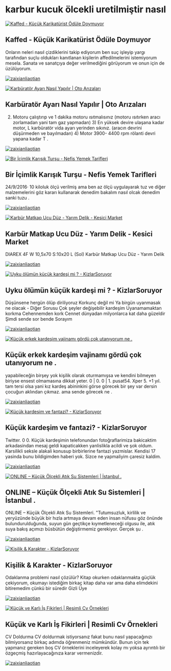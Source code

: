 # karbur kucuk ölcekli uretilmiştir nasıl
<a href="https://mnn.zoosnet.net/LR/Chatpre.aspx?id=MNN94995150&p=https://topgrinding.com/" target="_blank">![Kaffed - Küçük Karikatürist Ödüle Doymuyor](https://github.com/technlg/images/blob/main/3.jpg)</a>
## Kaffed - Küçük Karikatürist Ödüle Doymuyor
Onların neleri nasıl çizdiklerini takip ediyorum ben suç işleyip yargı tarafından suçlu oldukları kanıtlanan kişilerin affedilmelerini istemiyorum mesela. Sanata ve sanatçıya değer verilmediğini görüyorum ve onun için de üzülüyorum.
<a href="https://mnn.zoosnet.net/LR/Chatpre.aspx?id=MNN94995150&p=https://topgrinding.com/" target="_blank"><img src="https://github.com/technlg/images/raw/main/chat11.jpg" alt="zaixianliaotian"/></a><a href="//whatsapp.shibangsoft.com/WhatsApp.php" ><img src="https://github.com/technlg/images/raw/main/chat11.png" alt=""></a>
<a href="https://mnn.zoosnet.net/LR/Chatpre.aspx?id=MNN94995150&p=https://topgrinding.com/" target="_blank">![Karbüratör Ayarı Nasıl Yapılır | Oto Arızaları](https://github.com/technlg/images/blob/main/64.jpg)</a>
## Karbüratör Ayarı Nasıl Yapılır | Oto Arızaları
2) Motoru çalıştırıp ve 1 dakika motoru ısıtmalısınız (motoru ısıtırken aracı zorlamadan yani tam gaz yapmadan) 3) En yüksek devire ulaşana kadar motor, L karbüratör vida ayarı yerinden sıkınız. (aracın devrini düşürmeden ve bayılmadan) 4) Motor 3900- 4400 rpm rölanti devri yapana kadar T .
<a href="https://mnn.zoosnet.net/LR/Chatpre.aspx?id=MNN94995150&p=https://topgrinding.com/" target="_blank"><img src="https://github.com/technlg/images/raw/main/chat11.jpg" alt="zaixianliaotian"/></a><a href="//whatsapp.shibangsoft.com/WhatsApp.php" ><img src="https://github.com/technlg/images/raw/main/chat11.png" alt=""></a>
<a href="https://mnn.zoosnet.net/LR/Chatpre.aspx?id=MNN94995150&p=https://topgrinding.com/" target="_blank">![Bir İçimlik Karışık Turşu - Nefis Yemek Tarifleri](https://github.com/technlg/images/blob/main/18.jpg)</a>
## Bir İçimlik Karışık Turşu - Nefis Yemek Tarifleri
24/9/2016· 10 kiloluk ölçü verilmiş ama ben az ölçü uygulayarak tuz ve diğer malzemelerini göz kararı kullanarak denedim bakalım nasıl olcak denedim sanki tuzu .
<a href="https://mnn.zoosnet.net/LR/Chatpre.aspx?id=MNN94995150&p=https://topgrinding.com/" target="_blank"><img src="https://github.com/technlg/images/raw/main/chat11.jpg" alt="zaixianliaotian"/></a><a href="//whatsapp.shibangsoft.com/WhatsApp.php" ><img src="https://github.com/technlg/images/raw/main/chat11.png" alt=""></a>
<a href="https://mnn.zoosnet.net/LR/Chatpre.aspx?id=MNN94995150&p=https://topgrinding.com/" target="_blank">![Karbür Matkap Ucu Düz - Yarım Delik - Kesici Market](https://github.com/technlg/images/blob/main/2.jpg)</a>
## Karbür Matkap Ucu Düz - Yarım Delik - Kesici Market
DIAREX 4F W 10,5x70 S:10x20 L (Sol) Karbür Matkap Ucu Düz - Yarım Delik
<a href="https://mnn.zoosnet.net/LR/Chatpre.aspx?id=MNN94995150&p=https://topgrinding.com/" target="_blank"><img src="https://github.com/technlg/images/raw/main/chat11.jpg" alt="zaixianliaotian"/></a><a href="//whatsapp.shibangsoft.com/WhatsApp.php" ><img src="https://github.com/technlg/images/raw/main/chat11.png" alt=""></a>
<a href="https://mnn.zoosnet.net/LR/Chatpre.aspx?id=MNN94995150&p=https://topgrinding.com/" target="_blank">![Uyku ölümün küçük kardeşi mi ? - KizlarSoruyor](https://github.com/technlg/images/blob/main/4.jpg)</a>
## Uyku ölümün küçük kardeşi mi ? - KizlarSoruyor
Düşünsene hergün ölüp diriliyoruz Korkunç değil mi Ya birgün uyanmasak ne olacak - Diğer Sorusu Çok şeyler değişebilir kardeşim Uyanamamaktan korkma Cehennemden kork Cennet dünyadan milyonlarca kat daha güzeldir Şimdi sende sor bende Sorayım 
<a href="https://mnn.zoosnet.net/LR/Chatpre.aspx?id=MNN94995150&p=https://topgrinding.com/" target="_blank"><img src="https://github.com/technlg/images/raw/main/chat11.jpg" alt="zaixianliaotian"/></a><a href="//whatsapp.shibangsoft.com/WhatsApp.php" ><img src="https://github.com/technlg/images/raw/main/chat11.png" alt=""></a>
<a href="https://mnn.zoosnet.net/LR/Chatpre.aspx?id=MNN94995150&p=https://topgrinding.com/" target="_blank">![Küçük erkek kardeşim vajinamı gördü çok utanıyorum ne .](https://github.com/technlg/images/blob/main/49.jpg)</a>
## Küçük erkek kardeşim vajinamı gördü çok utanıyorum ne .
yapabileceğin birşey yok kişilik olarak oturmamışsa ve kendini bilmeyen biriyse ensest olmamasına dikkat yeter. 0 | 0. 0 | 1. pusat54. Xper 5. +1 yıl. tam tersi olsa yani kız kardeş abininkini görse görecek bir şey var dersin çocuğun aklından çıkmaz. ama sende görecek ne .
<a href="https://mnn.zoosnet.net/LR/Chatpre.aspx?id=MNN94995150&p=https://topgrinding.com/" target="_blank"><img src="https://github.com/technlg/images/raw/main/chat11.jpg" alt="zaixianliaotian"/></a><a href="//whatsapp.shibangsoft.com/WhatsApp.php" ><img src="https://github.com/technlg/images/raw/main/chat11.png" alt=""></a>
<a href="https://mnn.zoosnet.net/LR/Chatpre.aspx?id=MNN94995150&p=https://topgrinding.com/" target="_blank">![Küçük kardeşim ve fantazi? - KizlarSoruyor](https://github.com/technlg/images/blob/main/44.jpg)</a>
## Küçük kardeşim ve fantazi? - KizlarSoruyor
Twitter. 0 0. Küçük kardeşimin telefonundan fotoğraflarimiza bakicaktim arkadasindan mesaj geldi kapaticakken yanlislikla acildi ve şok oldum. Karsilikli seksle alakali konusup birbirlerine fantazi yazmislar. Kendisi 17 yasinda bunu bildigimden haberi yok. Sizce ne yapmaliyim çaresiz kaldim.
<a href="https://mnn.zoosnet.net/LR/Chatpre.aspx?id=MNN94995150&p=https://topgrinding.com/" target="_blank"><img src="https://github.com/technlg/images/raw/main/chat11.jpg" alt="zaixianliaotian"/></a><a href="//whatsapp.shibangsoft.com/WhatsApp.php" ><img src="https://github.com/technlg/images/raw/main/chat11.png" alt=""></a>
<a href="https://mnn.zoosnet.net/LR/Chatpre.aspx?id=MNN94995150&p=https://topgrinding.com/" target="_blank">![ONLINE – Küçük Ölçekli Atık Su Sistemleri | İstanbul .](https://github.com/technlg/images/blob/main/31.jpg)</a>
## ONLINE – Küçük Ölçekli Atık Su Sistemleri | İstanbul .
ONLINE – Küçük Ölçekli Atık Su Sistemleri. "Tutumsuzluk, kirlilik ve yeryüzünde büyük bir hızla artmaya devam eden insan nüfusu göz önünde bulundurulduğunda, suyun gün geçtikçe kıymetleneceği olgusu ile, atık suya bakış açımızı büsbütün değiştirmemiz gerekiyor. Gerçek şu .
<a href="https://mnn.zoosnet.net/LR/Chatpre.aspx?id=MNN94995150&p=https://topgrinding.com/" target="_blank"><img src="https://github.com/technlg/images/raw/main/chat11.jpg" alt="zaixianliaotian"/></a><a href="//whatsapp.shibangsoft.com/WhatsApp.php" ><img src="https://github.com/technlg/images/raw/main/chat11.png" alt=""></a>
<a href="https://mnn.zoosnet.net/LR/Chatpre.aspx?id=MNN94995150&p=https://topgrinding.com/" target="_blank">![Kişilik & Karakter - KizlarSoruyor](https://github.com/technlg/images/blob/main/65.jpg)</a>
## Kişilik & Karakter - KizlarSoruyor
Odaklanma problemi nasıl çözülür? Kitap okurken odaklanmakta güçlük çekiyorum, okumayı istediğim birkaç kitap daha var ama daha elimdekini bitiremedim çünkü bir süredir Gizli Üye
<a href="https://mnn.zoosnet.net/LR/Chatpre.aspx?id=MNN94995150&p=https://topgrinding.com/" target="_blank"><img src="https://github.com/technlg/images/raw/main/chat11.jpg" alt="zaixianliaotian"/></a><a href="//whatsapp.shibangsoft.com/WhatsApp.php" ><img src="https://github.com/technlg/images/raw/main/chat11.png" alt=""></a>
<a href="https://mnn.zoosnet.net/LR/Chatpre.aspx?id=MNN94995150&p=https://topgrinding.com/" target="_blank">![Küçük ve Karlı İş Fikirleri | Resimli Cv Örnekleri](https://github.com/technlg/images/blob/main/13.jpg)</a>
## Küçük ve Karlı İş Fikirleri | Resimli Cv Örnekleri
CV Doldurma CV doldurmak istiyorsanız fakat bunu nasıl yapacağınızı bilmiyorsanız birkaç adımda öğrenmeniz mümkündür. Bunun için tek yapmanız gereken boş CV örneklerini inceleyerek kolay mı yoksa ayrıntılı bir özgeçmiş hazırlayacağınıza karar vermenizdir.
<a href="https://mnn.zoosnet.net/LR/Chatpre.aspx?id=MNN94995150&p=https://topgrinding.com/" target="_blank"><img src="https://github.com/technlg/images/raw/main/chat11.jpg" alt="zaixianliaotian"/></a><a href="//whatsapp.shibangsoft.com/WhatsApp.php" ><img src="https://github.com/technlg/images/raw/main/chat11.png" alt=""></a>
